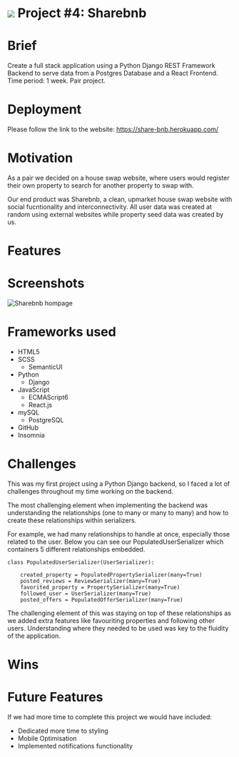 # ![](https://ga-dash.s3.amazonaws.com/production/assets/logo-9f88ae6c9c3871690e33280fcf557f33.png) Project #4: Sharebnb 

# Brief
Create a full stack application using a Python Django REST Framework Backend to serve data from a Postgres Database and a React Frontend. Time period: 1 week. Pair project.

# Deployment
Please follow the link to the website: https://share-bnb.herokuapp.com/

# Motivation
As a pair we decided on a house swap website, where users would register their own property to search for another property to swap with. 

Our end product was Sharebnb, a clean, upmarket house swap website with social fucntionality and interconnectivity. All user data was created at random using external websites while property seed data was created by us. 

# Features

# Screenshots

![Sharebnb hompage](file://sharebnb-homepage.png)

# Frameworks used

- HTML5
- SCSS
  - SemanticUI
- Python
  - Django
- JavaScript
  -  ECMAScript6
  - React.js
- mySQL
  - PostgreSQL
- GitHub
- Insomnia

# Challenges

This was my first project using a Python Django backend, so I faced a lot of challenges throughout my time working on the backend. 

The most challenging element when implementing the backend was understanding the relationships (one to many or many to many) and how to create these relationships within serializers. 

For example, we had many relationships to handle at once, especially those related to the user. Below you can see our PopulatedUserSerializer which containers 5 different relationships embedded. 

```
class PopulatedUserSerializer(UserSerializer):

    created_property = PopulatedPropertySerializer(many=True)
    posted_reviews = ReviewSerializer(many=True)
    favorited_property = PropertySerializer(many=True)
    followed_user = UserSerializer(many=True)  
    posted_offers = PopulatedOfferSerializer(many=True)
```

The challenging element of this was staying on top of these relationships as we added extra features like favouriting properties and following other users. Understanding where they needed to be used was key to the fluidity of the application. 

# Wins


  
# Future Features
If we had more time to complete this project we would have included:

- Dedicated more time to styling
- Mobile Optimisation
- Implemented notifications functionality 


